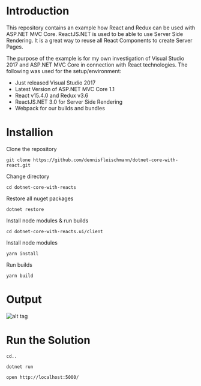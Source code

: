 # Introduction

<p>This repository contains an example how React and Redux can be used with ASP.NET MVC Core. ReactJS.NET is used to 
be able to use Server Side Rendering. It is a great way to reuse all React Components to create Server Pages.</p>


<p>The purpose of the example is for my own investigation of Visual Studio 2017 and ASP.NET MVC Core in connection with React technologies. The following was used for the setup/environment:</p>

<ul>
    <li>Just released Visual Studio 2017</li>
    <li>Latest Version of ASP.NET MVC Core 1.1</li>
    <li>React v15.4.0 and Redux v3.6</li>
    <li>ReactJS.NET 3.0 for Server Side Rendering</li>
    <li>Webpack for our builds and bundles</li>
</ul>

# Installion

<p>Clone the repository</p>
<pre>
<code>git clone https://github.com/dennisfleischmann/dotnet-core-with-react.git</code></pre>

<p>Change directory</p>
<pre>
<code>cd dotnet-core-with-reacts</code></pre>

<p>Restore all nuget packages</p>
<pre>
<code>dotnet restore</code></pre>

<p>Install node modules & run builds</p>
<pre>
<code>cd dotnet-core-with-reacts.ui/client</code></pre>

<p>Install node modules</p>
<pre>
<code>yarn install</code></pre>

<p>Run builds</p>
<pre>
<code>yarn build</code></pre>


# Output


![alt tag](https://github.com/dennisfleischmann/dotnet-core-with-react/blob/master/.github/Capture.PNG)


# Run the Solution

<pre>
<code>cd..</code></pre>
<pre>
<code>dotnet run</code></pre>
<pre>
<code>open http://localhost:5000/</code></pre>


